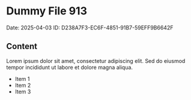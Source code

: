 # Dummy File 913

Date: 2025-04-03
ID: D238A7F3-EC6F-4851-91B7-59EFF9B6642F

## Content

Lorem ipsum dolor sit amet, consectetur adipiscing elit.
Sed do eiusmod tempor incididunt ut labore et dolore magna aliqua.

* Item 1
* Item 2
* Item 3

